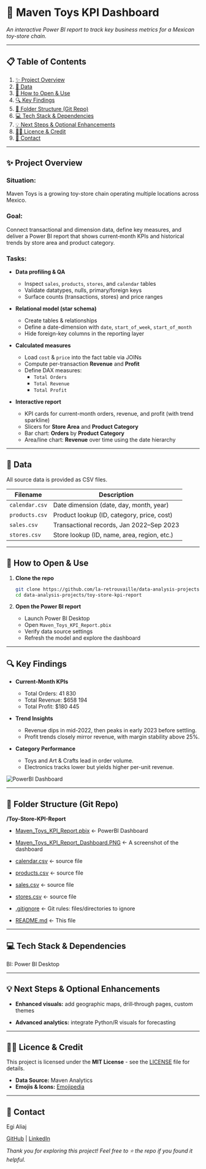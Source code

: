# 🧸 Maven Toys KPI Dashboard 

*An interactive Power BI report to track key business metrics for a Mexican toy-store chain.*

---

## 📋 Table of Contents

1. [✨ Project Overview](#-project-overview)  
2. [📂 Data](#-data)  
3. [🚀 How to Open & Use](#-how-to-open--use)  
4. [🔍 Key Findings](#-key-findings)  
5. [📁 Folder Structure (Git Repo)](#-folder-structure-git-repo)
6. [💻 Tech Stack & Dependencies](#-tech-stack--dependencies)
7. [💡 Next Steps & Optional Enhancements](#-next-steps--optional-enhancements)  
8. [👩‍💻 Licence & Credit](#-licence--credit)
9. [📧 Contact](#-contact)

---

## ✨ Project Overview

### Situation:

Maven Toys is a growing toy-store chain operating multiple locations across Mexico. 

### Goal: 

Connect transactional and dimension data, define key measures, and deliver a Power BI report that shows current‐month KPIs and historical trends by store area and product category.

### Tasks:

- **Data profiling & QA**
  
  - Inspect `sales`, `products`, `stores`, and `calendar` tables  
  - Validate datatypes, nulls, primary/foreign keys  
  - Surface counts (transactions, stores) and price ranges
    
- **Relational model (star schema)**
  
  - Create tables & relationships   
  - Define a date-dimension with `date`, `start_of_week`, `start_of_month`  
  - Hide foreign-key columns in the reporting layer
    
- **Calculated measures**
  
  - Load `cost` & `price` into the fact table via JOINs  
  - Compute per-transaction **Revenue** and **Profit**  
  - Define DAX measures:  
    - `Total Orders`  
    - `Total Revenue`  
    - `Total Profit`
      
- **Interactive report**
  
  - KPI cards for current-month orders, revenue, and profit (with trend sparkline)  
  - Slicers for **Store Area** and **Product Category**  
  - Bar chart: **Orders** by **Product Category**  
  - Area/line chart: **Revenue** over time using the date hierarchy  
  
---

## 📂 Data

All source data is provided as CSV files. 

| Filename                        | Description                                       |
|---------------------------------|---------------------------------------------------|
|`calendar.csv`                   | Date dimension (date, day, month, year)           |
|`products.csv`                   | Product lookup (ID, category, price, cost)        |
|`sales.csv`                      | Transactional records, Jan 2022–Sep 2023          |
|`stores.csv`                     | Store lookup (ID, name, area, region, etc.)       |

---

## 🚀 How to Open & Use

1. **Clone the repo**
   
   ```bash
   git clone https://github.com/la-retrouvaille/data-analysis-projects.git
   cd data-analysis-projects/toy-store-kpi-report

2. **Open the Power BI report**
   
   - Launch Power BI Desktop
   - Open `Maven_Toys_KPI_Report.pbix`
   - Verify data source settings
   - Refresh the model and explore the dashboard

---

## 🔍 Key Findings

- **Current-Month KPIs**
  
  - Total Orders: 41 830
  - Total Revenue: $658 194
  - Total Profit: $180 445

- **Trend Insights**

  - Revenue dips in mid-2022, then peaks in early 2023 before settling.
  - Profit trends closely mirror revenue, with margin stability above 25%.

- **Category Performance**

  - Toys and Art & Crafts lead in order volume.
  - Electronics tracks lower but yields higher per-unit revenue.

![PowerBI Dashboard](https://github.com/la-retrouvaille/Data-Analysis-Projects/blob/main/Toy-Store-KPI-Report/Maven_Toys_KPI_Report_Dashboard.PNG)

---

## 📁 Folder Structure (Git Repo)

**/Toy-Store-KPI-Report**

  - [Maven_Toys_KPI_Report.pbix](https://github.com/la-retrouvaille/Data-Analysis-Projects/blob/main/Toy-Store-KPI-Report/Maven_Toys_KPI_Report.pbix) <- PowerBI Dashboard

  - [Maven_Toys_KPI_Report_Dashboard.PNG](https://github.com/la-retrouvaille/Data-Analysis-Projects/blob/main/Toy-Store-KPI-Report/Maven_Toys_KPI_Report_Dashboard.PNG) <- A screenshot of the dashboard
 
  - [calendar.csv](https://github.com/la-retrouvaille/Data-Analysis-Projects/blob/main/Toy-Store-KPI-Report/calendar.csv) <- source file

  - [products.csv](products.csv) <- source file

  - [sales.csv](https://github.com/la-retrouvaille/Data-Analysis-Projects/blob/main/Toy-Store-KPI-Report/sales.csv) <- source file

  - [stores.csv](https://github.com/la-retrouvaille/Data-Analysis-Projects/blob/main/Toy-Store-KPI-Report/stores.csv) <- source file
   
  - [.gitignore](https://github.com/la-retrouvaille/Data-Analysis-Projects/blob/main/Toy-Store-KPI-Report/.gitignore) <- Git rules: files/directories to ignore

  - [README.md](https://github.com/la-retrouvaille/Data-Analysis-Projects/blob/main/Toy-Store-KPI-Report/README.md) <- This file  

---

## 💻 Tech Stack & Dependencies

BI: Power BI Desktop

---

## 💡 Next Steps & Optional Enhancements
 
- **Enhanced visuals:** add geographic maps, drill‐through pages, custom themes

- **Advanced analytics:** integrate Python/R visuals for forecasting
  
---

## 👩‍💻 Licence & Credit

This project is licensed under the **MIT License** - see the [LICENSE](https://github.com/la-retrouvaille/Data-Analysis-Projects/blob/main/LICENSE) file for details.

- **Data Source:** Maven Analytics
- **Emojis & Icons:** [Emojipedia](https://emojipedia.org/)

---

## 📧 Contact

Egi Aliaj

[GitHub](https://github.com/la-retrouvaille) | [LinkedIn](https://www.linkedin.com/in/egialiaj/)

*Thank you for exploring this project! Feel free to ⭐ the repo if you found it helpful.*  
